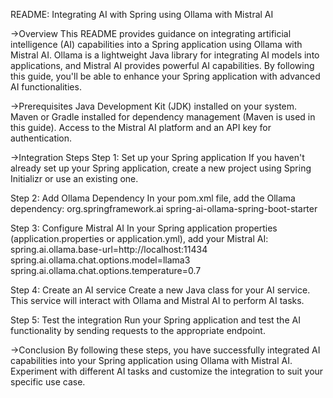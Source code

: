 README: Integrating AI with Spring using Ollama with Mistral AI

->Overview
This README provides guidance on integrating artificial intelligence (AI) capabilities into a Spring application using Ollama with Mistral AI. Ollama is a lightweight Java library for integrating AI models into applications, and Mistral AI provides powerful AI capabilities. By following this guide, you'll be able to enhance your Spring application with advanced AI functionalities.

->Prerequisites
Java Development Kit (JDK) installed on your system.
Maven or Gradle installed for dependency management (Maven is used in this guide).
Access to the Mistral AI platform and an API key for authentication.

->Integration Steps
Step 1: Set up your Spring application
If you haven't already set up your Spring application, create a new project using Spring Initializr or use an existing one.

Step 2: Add Ollama Dependency
In your pom.xml file, add the Ollama dependency:
<dependency>
			<groupId>org.springframework.ai</groupId>
			<artifactId>spring-ai-ollama-spring-boot-starter</artifactId>
</dependency>

Step 3: Configure Mistral AI
In your Spring application properties (application.properties or application.yml), add your Mistral AI:
spring.ai.ollama.base-url=http://localhost:11434
spring.ai.ollama.chat.options.model=llama3
spring.ai.ollama.chat.options.temperature=0.7

Step 4: Create an AI service
Create a new Java class for your AI service. This service will interact with Ollama and Mistral AI to perform AI tasks. 

Step 5: Test the integration
Run your Spring application and test the AI functionality by sending requests to the appropriate endpoint.

->Conclusion
By following these steps, you have successfully integrated AI capabilities into your Spring application using Ollama with Mistral AI. Experiment with different AI tasks and customize the integration to suit your specific use case.
